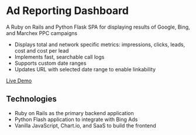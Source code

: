 # Ad Reporting Dashboard

A Ruby on Rails and Python Flask SPA for displaying results of Google, Bing, and Marchex PPC campaigns
* Displays total and network specific metrics: impressions, clicks, leads, cost and cost per lead
* Implements fast, searchable call logs
* Supports custom date ranges
* Updates URL with selected date range to enable linkability

[Live Demo](https://ad-reports.herokuapp.com/)

## Technologies
* Ruby on Rails as the primary backend application
* Python Flash application to integrate with Bing Ads
* Vanilla JavaScript, Chart.io, and SaaS to build the frontend

